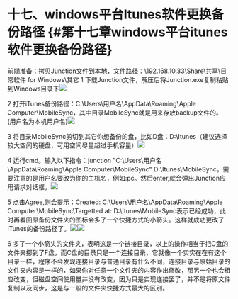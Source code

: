 # 十七、windows平台Itunes软件更换备份路径 {#第十七章windows平台itunes软件更换备份路径}

前期准备：拷贝Junction文件到本地，文件路径：\192.168.10.33\Share\共享\日常软件 for Windows\其它 1 下载Junction文件，解压后将Junction.exe复制粘贴到Windows目录下![](https://ws3.sinaimg.cn/large/006tKfTcly1fj2zqs6pa1j31c20q2n3t.jpg)

2 打开iTunes备份路径：C:\Users\用户名\AppData\Roaming\Apple Computer\MobileSync，其中目录MobileSync就是用来存放backup文件的。\(用户名为本机用户名\)![](https://ws3.sinaimg.cn/large/006tKfTcly1fj2zr8za83j31c20rogr9.jpg)

3 将目录MobileSync剪切到其它你想备份的盘，比如D盘：D:\Itunes（建议选择较大空间的硬盘，可用空间尽量超过手机容量）![](https://ws4.sinaimg.cn/large/006tKfTcly1fj2zrkn2h8j31c20pt422.jpg)

4 运行cmd。输入以下指令：junction "C:\Users\用户名\AppData\Roaming\Apple Computer\MobileSync" D:\Itunes\MobileSync，需要注意的是用户名要改为你的主机名，例如:pc。然后enter,就会弹出Junction应用请求对话框。![](https://ws2.sinaimg.cn/large/006tKfTcly1fj2zrypv6yj31c20mbwj4.jpg)

5 点击Agree,则会提示：Created: C:\Users\用户名\AppData\Roaming\Apple Computer\MobileSync\Targetted at: D:\Itunes\MobileSync表示已经成功，此时再看回原备份文件夹的图标会多了一个快捷方式的小箭头。这样就成功更改了iTunes的备份路径了。![](https://ws2.sinaimg.cn/large/006tKfTcly1fj2zrypv6yj31c20mbwj4.jpg)![](https://ws1.sinaimg.cn/large/006tKfTcly1fj2zsps74cj31c20md790.jpg)

6 多了一个小箭头的文件夹，表明这是一个链接目录，以上的操作相当于把C盘的文件夹挪到了F盘，而C盘的目录只是一个连接目录，它就像一个实实在在有这个目录一样，程序不会发现连接目录与普通目录有什么不同，连接目录与原始目录的文件夹内容是一样的，如果你对任意一个文件夹的内容作出修改，那另一个也会相应改变，但磁盘空间使用量并没有改变，因为只是实现连接罢了，并不是将原文件复制以及同步，这是与一般的文件夹快捷方式最大的区别。

